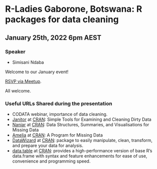 # R-Ladies Gaborone, Botswana: R packages for data cleaning

## January 25th, 2022 6pm AEST

### Speaker

* Simisani Ndaba

Welcome to our January event!

[RSVP via Meetup](https://www.meetup.com/rladies-brisbane/events/282810908/). 

All welcome.

### Useful URLs Shared during the presentation

* CODATA webinar, importance of data cleaning. 
* [Janitor](http://sfirke.github.io/janitor/) at [CRAN](https://cran.r-project.org/web/packages/janitor/index.html): Simple Tools for Examining and Cleaning Dirty Data
* [Naniar](https://naniar.njtierney.com/articles/getting-started-w-naniar.html) at [CRAN](https://cran.r-project.org/web/packages/naniar/index.html): Data Structures, Summaries, and Visualisations for Missing Data
* [Amelia](https://gking.harvard.edu/amelia) at [CRAN](https://cran.r-project.org/web/packages/Amelia/index.html): A Program for Missing Data
* [DataWizard](https://easystats.github.io/datawizard/) at [CRAN](https://cran.r-project.org/web/packages/datawizard/index.html): package to easily manipulate, clean, transform, and prepare your data for analysis.
* [data.table](https://rdatatable.gitlab.io/data.table/) at [CRAN](https://cran.r-project.org/web/packages/data.table/index.html): provides a high-performance version of base R’s data.frame with syntax and feature enhancements for ease of use, convenience and programming speed.
